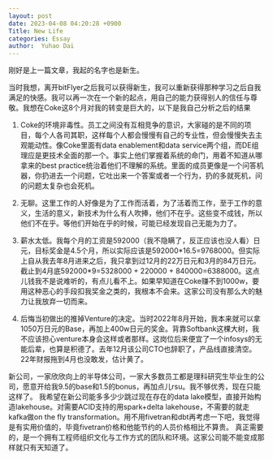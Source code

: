 ```yaml
---
layout: post
date: 2023-04-08 04:20:28 +0900
Title: New Life
categories: Essay
author:  Yuhao Dai
---
```


刚好是上一篇文章，我起的名字也是新生。

当时我想，离开bitFlyer之后我可以获得新生，我可以重新获得那种学习之后自我满足的快感。我可以再一次在一个新的起点，用自己的能力获得别人的信任与尊敬。我想在Coke这8个月对我的转变是巨大的，以下是我自己分析之后的结果

1. Coke的环境非毒性。员工之间没有互相竞争的意识，大家碰的是不同的项目，每个人各司其职，这样每个人都会慢慢有自己的专业性，但会慢慢失去主观能动性。像Coke里面有data enablement和data service两个组，而DE组理应是更技术全面的那一个。事实上他们掌握着系统的命门，用着不知道从哪拿来的best practice统治着他们不理解的系统。里面的成员更像是一个问答机器，你扔进去一个问题，它吐出来一个答案或者一个行为，扔的多就死机，问的问题太复杂也会死机。

2. 无聊。这里工作的人好像是为了工作而活着，为了活着而工作，至于工作的意义，生活的意义，新技术为什么有人吹捧，他们不在乎。这些变不成钱，所以他们不在乎。等他们开始在乎的时候，可能已经发现自己无能为力了。

3. 薪水太低。我每个月的工资是592000（我不隐瞒了，反正应该也没人看）日元，目标奖金是4.5个月，所以实际应该是592000\*16.5=9768000。但实际上自从我去年8月进来之后，我只拿到过12月的22万日元和3月的84万日元。截止到4月底592000\*9=5328000 + 220000 + 840000=6388000。这点儿钱我不是说难听的，有点儿看不上。如果早知道在Coke赚不到1000w，要用这种恶心的手段扣我奖金之类的，我根本不会来。这家公司没有那么大的魅力让我放弃一切而来。

4. 后悔当初做出的推掉Venture的决定。当时2022年8月开始，我本来就可以拿1050万日元的Base，再加上400w日元的奖金。背靠Softbank这棵大树，我不应该担心venture本身会这样或者那样。这岗位后来便宜了一个infosys的无能后辈，也算是积德了。去年12月该公司CTO也辞职了，产品线直接清空。22年财报拖到4月也没敢发，估计黄了。

新公司，一家欣欣向上的半导体公司，一家大多数员工都是理科研究生毕业生的公司，愿意开给我9.5的base和1.5的bonus，再加点儿rsu。我不够优秀，现在只能这样了。
我希望在新公司能多多少少跳过现在存在的data lake模型，直接开始构造lakehouse。对需要ACID支持的用spark+delta lakehouse，不需要的就走kafka做on the fly transformation。用不用fivetran和dbt再考虑一下吧，我觉得是有实用价值的，毕竟fivetran价格和他能节约的人员价格相比不算贵。
真正需要的，是一个拥有工程师组织文化与工作方式的团队和环境。这家公司能不能变成那样就只有天知道了。
